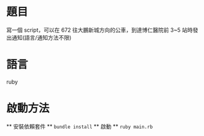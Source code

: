 # 題目

寫一個 script，可以在 672 往大鵬新城方向的公車，到達博仁醫院前 3~5 站時發出通知(語言/通知方法不限)

# 語言

ruby

# 啟動方法

** 安裝依賴套件 **
`bundle install`
** 啟動 **
`ruby main.rb`
